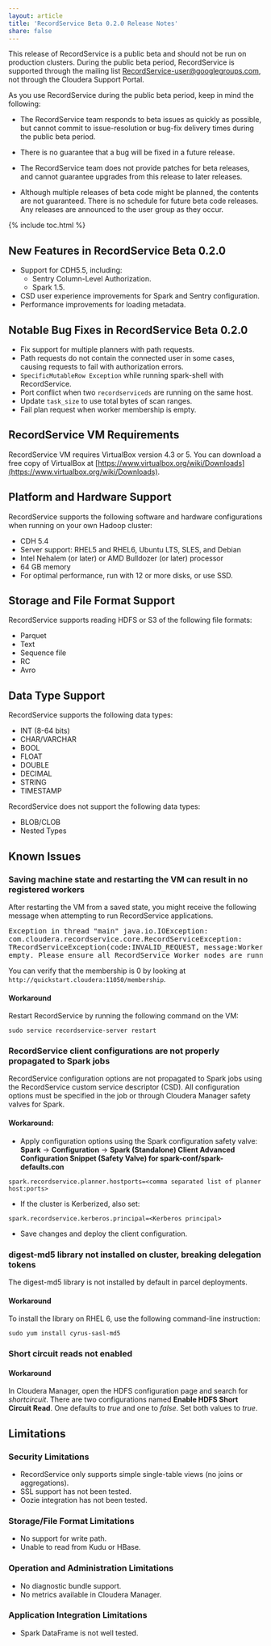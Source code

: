 ```yaml
---
layout: article
title: 'RecordService Beta 0.2.0 Release Notes'
share: false
---
```


This release of RecordService is a public beta and should not be run on production clusters. During the public beta period, RecordService is supported through the mailing list <a href="mailto:RecordService-user@googlegroups.com">RecordService-user@googlegroups.com</a>, not through the Cloudera Support Portal.

As you use RecordService during the public beta period, keep in mind the following:

* The RecordService team responds to beta issues as quickly as possible, but cannot commit to issue-resolution or bug-fix delivery times during the public beta period.

* There is no guarantee that a bug will be fixed in a future release.

* The RecordService team does not provide patches for beta releases, and cannot guarantee upgrades from this release to later releases.

* Although multiple releases of beta code might be planned, the contents are not guaranteed. There is no schedule for future beta code releases. Any releases are announced to the user group as they occur.

{% include toc.html %}

## New Features in RecordService Beta 0.2.0

* Support for CDH5.5, including:
    * Sentry Column-Level Authorization.
    * Spark 1.5.
* CSD user experience improvements for Spark and Sentry configuration.
* Performance improvements for loading metadata.

## Notable Bug Fixes in RecordService Beta 0.2.0
* Fix support for multiple planners with path requests.
* Path requests do not contain the connected user in some cases, causing requests to fail with authorization errors.
* `SpecificMutableRow Exception` while running spark-shell with RecordService.
* Port conflict when two `recordserviceds` are running on the same host.
* Update `task_size` to use total bytes of scan ranges.
* Fail plan request when worker membership is empty.

## RecordService VM Requirements

RecordService VM requires VirtualBox version 4.3 or 5. You can download a free copy of VirtualBox at [https://www.virtualbox.org/wiki/Downloads](https://www.virtualbox.org/wiki/Downloads).

## Platform and Hardware Support

RecordService supports the following software and hardware configurations when running on your own Hadoop cluster:

* CDH 5.4
* Server support: RHEL5 and RHEL6, Ubuntu LTS, SLES, and Debian
* Intel Nehalem (or later) or AMD  Bulldozer (or later) processor
* 64 GB memory
* For optimal performance, run with 12 or more disks, or use SSD.

## Storage and File Format Support

RecordService supports reading HDFS or S3 of the following file formats:

* Parquet 
* Text
* Sequence file
* RC
* Avro

## Data Type Support
RecordService supports the following data types:

* INT (8-64 bits)
* CHAR/VARCHAR
* BOOL
* FLOAT
* DOUBLE
* DECIMAL
* STRING
* TIMESTAMP

RecordService does not support the following data types:

* BLOB/CLOB
* Nested Types


## Known Issues

###  Saving machine state and restarting the VM can result in no registered workers

After restarting the VM from a saved state, you might receive the following message when attempting to run RecordService applications.

<pre>
Exception in thread "main" java.io.IOException: 
com.cloudera.recordservice.core.RecordServiceException: 
TRecordServiceException(code:INVALID_REQUEST, message:Worker membership is 
empty. Please ensure all RecordService Worker nodes are running.
</pre>

You can verify that the membership is 0 by looking at `http://quickstart.cloudera:11050/membership`.

#### Workaround 
Restart RecordService by running the following command on the VM: 

```
sudo service recordservice-server restart
```

### RecordService client configurations are not properly propagated to Spark jobs

RecordService configuration options are not propagated to Spark jobs using the RecordService custom service descriptor (CSD). All configuration options must be specified in the job or through Cloudera Manager safety valves for Spark.

#### Workaround:

* Apply configuration options using the Spark configuration safety valve: 
    **Spark** -> **Configuration** -> **Spark (Standalone) Client Advanced Configuration Snippet (Safety Valve) for spark-conf/spark-defaults.con**

```
spark.recordservice.planner.hostports=<comma separated list of planner host:ports>
```

* If the cluster is Kerberized, also set:

```
spark.recordservice.kerberos.principal=<Kerberos principal> 
```

* Save changes and deploy the client configuration.

### digest-md5 library not installed on cluster, breaking delegation tokens

The digest-md5 library is not installed by default in parcel deployments.

#### Workaround
To install the library on RHEL 6, use the following command-line instruction:

```
sudo yum install cyrus-sasl-md5
```

### Short circuit reads not enabled

#### Workaround

In Cloudera Manager, open the HDFS configuration page and search for _shortcircuit_. There are two configurations named **Enable HDFS Short Circuit Read**. One defaults to _true_ and one to _false_. Set both values to _true_.

## Limitations

### Security Limitations

* RecordService only supports simple single-table views (no joins or aggregations).
* SSL support has not been tested.
* Oozie integration has not been tested.

### Storage/File Format Limitations

* No support for write path.
* Unable to read from Kudu or HBase.

### Operation and Administration Limitations

* No diagnostic bundle support.
* No metrics available in Cloudera Manager.

### Application Integration Limitations

* Spark DataFrame is not well tested.
